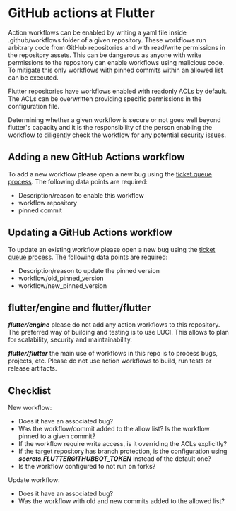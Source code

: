 # GitHub actions at Flutter

Action workflows can be enabled by writing a yaml file inside .github/workflows
folder of a given repository. These workflows run arbitrary code from GitHub
repositories and with read/write permissions in the repository assets. This can
be dangerous as anyone with write permissions to the repository can enable
workflows using malicious code. To mitigate this only workflows with pinned
commits within an allowed list can be executed.

Flutter repositories have workflows enabled with readonly ACLs by default. The
ACLs can be overwritten providing specific permissions in the configuration
file.

Determining whether a given workflow is secure or not goes well beyond flutter's
capacity and it is the responsibility of the person enabling the workflow to
diligently check the workflow for any potential security issues.

## Adding a new GitHub Actions workflow

To add a new workflow please open a new bug using the
[ticket queue process](Infra-Ticket-Queue.md). The following data points are
required:

- Description/reason to enable this workflow
- workflow repository
- pinned commit

## Updating a GitHub Actions workflow

To update an existing workflow please open a new bug using the
[ticket queue process](Infra-Ticket-Queue.md). The following data points are
required:

- Description/reason to update the pinned version
- workflow/old_pinned_version
- workflow/new_pinned_version

## flutter/engine and flutter/flutter

***flutter/engine*** please do not add any action workflows to this repository.
The preferred way of building and testing is to use LUCI. This allows to plan
for scalability, security and maintainability.

***flutter/flutter*** the main use of workflows in this repo is to process bugs,
projects, etc. Please do not use action workflows to build, run tests or release
artifacts.

## Checklist

New workflow:

- Does it have an associated bug?
- Was the workflow/commit added to the allow list? Is the workflow pinned to a
  given commit?
- If the workflow require write access, is it overriding the ACLs explicitly?
- If the target repository has branch protection, is the configuration using
  ***secrets.FLUTTERGITHUBBOT_TOKEN*** instead of the default one?
- Is the workflow configured to not run on forks?

Update workflow:

- Does it have an associated bug?
- Was the workflow with old and new commits added to the allowed list?
